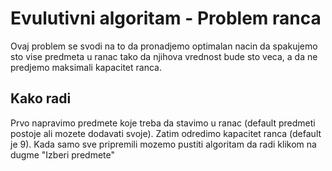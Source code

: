 # Evulutivni algoritam - Problem ranca

Ovaj problem se svodi na to da pronadjemo optimalan nacin da spakujemo sto vise predmeta u ranac tako da njihova vrednost bude sto veca, a da ne predjemo maksimali kapacitet ranca.

## Kako radi

Prvo napravimo predmete koje treba da stavimo u ranac (default predmeti postoje ali mozete dodavati svoje). Zatim odredimo kapacitet ranca (default je 9). Kada samo sve pripremili mozemo pustiti algoritam da radi klikom na dugme "Izberi predmete"

